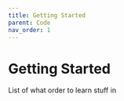 ```yaml
---
title: Getting Started
parent: Code
nav_order: 1
---
```


# Getting Started
List of what order to learn stuff in



